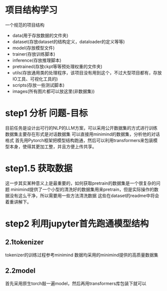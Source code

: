 # 项目结构学习
一个规范的项目结构
- data(用于存放数据的文件夹)
- dataset(存放dataset的结构定义，dataloader的定义等等)
- model(存放模型文件)
- trainer(存放训练脚本)
- inference(存放推理脚本)
- pretrained(存放ckpt等等预处理权重的文件夹)
- utils(存放通用类的处理程序，该项目没有用到这个，不过大型项目都有，存放IO工具、可视化工具的)
- scripts(存放一些测试脚本)
- images(所有图片都可以放这里(非数据集))

# step1 分析 问题-目标
目前任务是设计出可行的NLP的LLM方案，可以采用公开数据集的方式进行训练
数据集主要存在形式是对话数据集
可以直接用minimind的数据集，分析他的对话格式
首先用Pytorch框架把模型结构跑通，然后可以利用transformers来包装模型本身，使得其更加工整，并且方便上传共享。

# step1.5 获取数据
这一步其实某种意义上是最重要的，如何获取pretrain的数据集是一个很复杂的问题
minimind提供了一个小型的清洗好的数据集用来pretrain，但是实际操作的数据没有这么干净，所以需要用一些方法清洗数据
这些在dataset的readme中将会着重讲解下。

# step2 利用jupyter首先跑通模型结构


## 2.1tokenizer 
tokenizer的训练过程参考minimind
数据均采用的minimind提供的高质量数据集
## 2.2model
首先采用原生torch敲一遍model，然后再用transformers库包装下就可以
